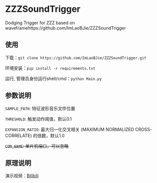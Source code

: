 # ZZZSoundTrigger
Dodging Trigger for ZZZ based on waveframehttps://github.com/ImLaoBJie/ZZZSoundTrigger

## 使用

下载：`git clone https://github.com/ImLaoBJie/ZZZSoundTrigger.git`

环境安装：`pip install -r requirements.txt`

运行, 管理员身份运行shell/cmd：`python Main.py`

## 参数说明
`SAMPLE_PATH`: 特征波形音乐文件位置

`THRESHOLD`: 触发动作阈值，默认0.1

`EXPANSION_RATIO`: 最大归一化交叉相关 (MAXIMUM NORMALIZED CROSS-CORRELATE) 的倍数，默认1.0

~~`COM_NAME`: 单片机端口，可以忽略~~

## 原理说明
演示视频：[Bilibili](https://www.bilibili.com/video/BV1MT421r73n/)
